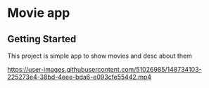 # Movie app 


## Getting Started

This project is simple app to show movies and desc about them


https://user-images.githubusercontent.com/51026985/148734103-225273e4-38bd-4eee-bda6-e093cfe55442.mp4

